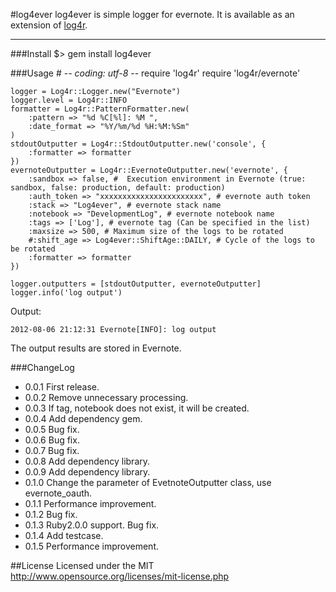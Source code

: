 #log4ever
log4ever is simple logger for evernote. It is available as an extension of [log4r](http://log4r.rubyforge.org/).
***
###Install
    $> gem install log4ever

###Usage
    # -*- coding: utf-8 -*-
    require 'log4r'
    require 'log4r/evernote'

    logger = Log4r::Logger.new("Evernote")
    logger.level = Log4r::INFO
    formatter = Log4r::PatternFormatter.new(
        :pattern => "%d %C[%l]: %M ",
        :date_format => "%Y/%m/%d %H:%M:%Sm"
    )
    stdoutOutputter = Log4r::StdoutOutputter.new('console', {
        :formatter => formatter
    })
    evernoteOutputter = Log4r::EvernoteOutputter.new('evernote', {
        :sandbox => false, #  Execution environment in Evernote (true: sandbox, false: production, default: production)
        :auth_token => "xxxxxxxxxxxxxxxxxxxxxxx", # evernote auth token
        :stack => "Log4ever", # evernote stack name
        :notebook => "DevelopmentLog", # evernote notebook name
        :tags => ['Log'], # evernote tag (Can be specified in the list)
        :maxsize => 500, # Maximum size of the logs to be rotated
        #:shift_age => Log4ever::ShiftAge::DAILY, # Cycle of the logs to be rotated
        :formatter => formatter
    })

    logger.outputters = [stdoutOutputter, evernoteOutputter]
    logger.info('log output')
Output:

    2012-08-06 21:12:31 Evernote[INFO]: log output

The output results are stored in Evernote.

###ChangeLog
* 0.0.1
First release.
* 0.0.2
Remove unnecessary processing.
* 0.0.3
If tag, notebook does not exist, it will be created.
* 0.0.4
Add dependency gem.
* 0.0.5
Bug fix.
* 0.0.6
Bug fix.
* 0.0.7
Bug fix.
* 0.0.8
Add dependency library.
* 0.0.9
Add dependency library.
* 0.1.0
Change the parameter of EvetnoteOutputter class, use evernote_oauth.
* 0.1.1
Performance improvement.
* 0.1.2
Bug fix.
* 0.1.3
Ruby2.0.0 support. Bug fix.
* 0.1.4
Add testcase.
* 0.1.5
Performance improvement.

##License
Licensed under the MIT
http://www.opensource.org/licenses/mit-license.php